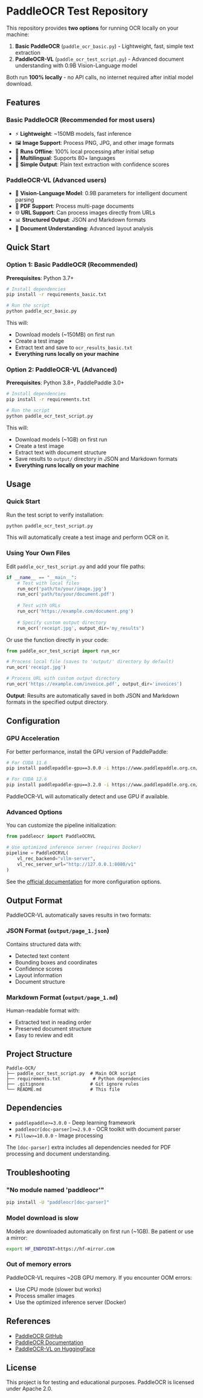 # PaddleOCR Test Repository

This repository provides **two options** for running OCR locally on your machine:

1. **Basic PaddleOCR** (`paddle_ocr_basic.py`) - Lightweight, fast, simple text extraction
2. **PaddleOCR-VL** (`paddle_ocr_test_script.py`) - Advanced document understanding with 0.9B Vision-Language model

Both run **100% locally** - no API calls, no internet required after initial model download.

## Features

### Basic PaddleOCR (Recommended for most users)
- ⚡ **Lightweight**: ~150MB models, fast inference
- 🖼️ **Image Support**: Process PNG, JPG, and other image formats
- 💾 **Runs Offline**: 100% local processing after initial setup
- 🎯 **Multilingual**: Supports 80+ languages
- 📝 **Simple Output**: Plain text extraction with confidence scores

### PaddleOCR-VL (Advanced users)
- 🤖 **Vision-Language Model**: 0.9B parameters for intelligent document parsing
- 📄 **PDF Support**: Process multi-page documents
- 🌐 **URL Support**: Can process images directly from URLs
- 📊 **Structured Output**: JSON and Markdown formats
- 📝 **Document Understanding**: Advanced layout analysis

## Quick Start

### Option 1: Basic PaddleOCR (Recommended)

**Prerequisites**: Python 3.7+

```bash
# Install dependencies
pip install -r requirements_basic.txt

# Run the script
python paddle_ocr_basic.py
```

This will:
- Download models (~150MB) on first run
- Create a test image
- Extract text and save to `ocr_results_basic.txt`
- **Everything runs locally on your machine**

### Option 2: PaddleOCR-VL (Advanced)

**Prerequisites**: Python 3.8+, PaddlePaddle 3.0+

```bash
# Install dependencies
pip install -r requirements.txt

# Run the script
python paddle_ocr_test_script.py
```

This will:
- Download models (~1GB) on first run
- Create a test image
- Extract text with document structure
- Save results to `output/` directory in JSON and Markdown formats
- **Everything runs locally on your machine**

## Usage

### Quick Start

Run the test script to verify installation:

```bash
python paddle_ocr_test_script.py
```

This will automatically create a test image and perform OCR on it.

### Using Your Own Files

Edit `paddle_ocr_test_script.py` and add your file paths:

```python
if __name__ == "__main__":
    # Test with local files
    run_ocr('path/to/your/image.jpg')
    run_ocr('path/to/your/document.pdf')
    
    # Test with URLs
    run_ocr('https://example.com/document.png')
    
    # Specify custom output directory
    run_ocr('receipt.jpg', output_dir='my_results')
```

Or use the function directly in your code:

```python
from paddle_ocr_test_script import run_ocr

# Process local file (saves to 'output/' directory by default)
run_ocr('receipt.jpg')

# Process URL with custom output directory
run_ocr('https://example.com/invoice.pdf', output_dir='invoices')
```

**Output**: Results are automatically saved in both JSON and Markdown formats in the specified output directory.

## Configuration

### GPU Acceleration

For better performance, install the GPU version of PaddlePaddle:

```bash
# For CUDA 11.6
pip install paddlepaddle-gpu==3.0.0 -i https://www.paddlepaddle.org.cn/packages/stable/cu116/

# For CUDA 12.6
pip install paddlepaddle-gpu==3.2.0 -i https://www.paddlepaddle.org.cn/packages/stable/cu126/
```

PaddleOCR-VL will automatically detect and use GPU if available.

### Advanced Options

You can customize the pipeline initialization:

```python
from paddleocr import PaddleOCRVL

# Use optimized inference server (requires Docker)
pipeline = PaddleOCRVL(
    vl_rec_backend="vllm-server",
    vl_rec_server_url="http://127.0.0.1:8080/v1"
)
```

See the [official documentation](https://www.paddleocr.ai/latest/en/version3.x/pipeline_usage/PaddleOCR-VL.html) for more configuration options.

## Output Format

PaddleOCR-VL automatically saves results in two formats:

### JSON Format (`output/page_1.json`)
Contains structured data with:
- Detected text content
- Bounding boxes and coordinates
- Confidence scores
- Layout information
- Document structure

### Markdown Format (`output/page_1.md`)
Human-readable format with:
- Extracted text in reading order
- Preserved document structure
- Easy to review and edit

## Project Structure

```text
Paddle-OCR/
├── paddle_ocr_test_script.py  # Main OCR script
├── requirements.txt            # Python dependencies
├── .gitignore                 # Git ignore rules
└── README.md                  # This file
```

## Dependencies

- `paddlepaddle>=3.0.0` - Deep learning framework
- `paddleocr[doc-parser]>=2.9.0` - OCR toolkit with document parser
- `Pillow>=10.0.0` - Image processing

The `[doc-parser]` extra includes all dependencies needed for PDF processing and document understanding.

## Troubleshooting

### "No module named 'paddleocr'"

```bash
pip install -U "paddleocr[doc-parser]"
```

### Model download is slow

Models are downloaded automatically on first run (~1GB). Be patient or use a mirror:

```bash
export HF_ENDPOINT=https://hf-mirror.com
```

### Out of memory errors

PaddleOCR-VL requires ~2GB GPU memory. If you encounter OOM errors:
- Use CPU mode (slower but works)
- Process smaller images
- Use the optimized inference server (Docker)

## References

- [PaddleOCR GitHub](https://github.com/PaddlePaddle/PaddleOCR)
- [PaddleOCR Documentation](https://paddlepaddle.github.io/PaddleOCR/)
- [PaddleOCR-VL on HuggingFace](https://huggingface.co/PaddlePaddle/PaddleOCR-VL)

## License

This project is for testing and educational purposes. PaddleOCR is licensed under Apache 2.0.
